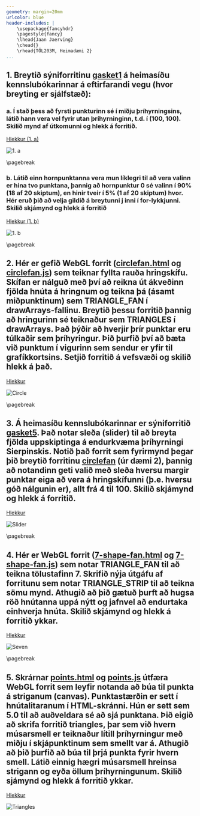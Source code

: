 ```yaml
---
geometry: margin=20mm
urlcolor: blue
header-includes: |
    \usepackage{fancyhdr}
    \pagestyle{fancy}
    \lhead{Jaan Jaerving}
    \chead{}
    \rhead{TÖL203M, Heimadæmi 2}
...
```


## 1. Breytið sýniforritinu [gasket1](https://www.cs.unm.edu/~angel/BOOK/INTERACTIVE_COMPUTER_GRAPHICS/SEVENTH_EDITION/CODE/02/gasket1.html) á heimasíðu kennslubókarinnar á eftirfarandi vegu (hvor breyting er sjálfstæð):

### a. Í stað þess að fyrsti punkturinn sé í miðju þríhyrningsins, látið hann vera vel fyrir utan þríhyrninginn, t.d. í (100, 100).  Skilið mynd af útkomunni og hlekk á forritið.

[Hlekkur (1. a)](https://anjrv.github.io/hw2/a/2D%20Sierpinski%20Gasket.html)

![1. a](a.png)

\pagebreak

### b. Látið einn hornpunktanna vera mun líklegri til að vera valinn er hina tvo punktana, þannig að hornpunktur 0 sé valinn í 90% (18 af 20 skiptum), en hinir tveir í 5% (1 af 20 skiptum) hvor.  Hér eruð þið að velja gildið á breytunni j inni í for-lykkjunni.  Skilið skjámynd og hlekk á forritið

[Hlekkur (1. b)](https://anjrv.github.io/hw2/b/2D%20Sierpinski%20Gasket.html)

![1. b](b.png)

\pagebreak

## 2. Hér er gefið WebGL forrit ([circlefan.html](https://hjalmtyr.github.io/WebGL-forrit/Angel/circlefan.html) og [circlefan.js](https://hjalmtyr.github.io/WebGL-forrit/Angel/circlefan.js)) sem teiknar fyllta rauða hringskífu. Skífan er nálguð með því að reikna út ákveðinn fjölda hnúta á hringnum og teikna þá (ásamt miðpunktinum) sem TRIANGLE_FAN í drawArrays-fallinu.  Breytið þessu forritið þannig að hringurinn sé teiknaður sem TRIANGLES í drawArrays.  Það þýðir að hverjir þrír punktar eru túlkaðir sem þríhyringur.  Þið þurfið því að bæta við punktum í vigurinn sem sendur er yfir til grafíkkortsins. Setjið forritið á vefsvæði og skilið hlekk á það.

[Hlekkur](https://anjrv.github.io/hw2/2/circlefan.html)

![Circle](2.png)

\pagebreak

## 3. Á heimasíðu kennslubókarinnar er sýniforritið [gasket5](https://www.cs.unm.edu/~angel/BOOK/INTERACTIVE_COMPUTER_GRAPHICS/SEVENTH_EDITION/CODE/02/gasket5.html). Það notar sleða (slider) til að breyta fjölda uppskiptinga á endurkvæma þríhyrningi Sierpinskis.  Notið það forrit sem fyrirmynd þegar þið breytið forritinu [circlefan](https://hjalmtyr.github.io/WebGL-forrit/Angel/circlefan.html) (úr dæmi 2), þannig að notandinn geti valið með sleða hversu margir punktar eiga að vera á hringskífunni (þ.e. hversu góð nálgunin er), allt frá 4 til 100.  Skilið skjámynd og hlekk á forritið.

[Hlekkur](https://anjrv.github.io/hw2/3/circlefan.html)

![Slider](3.png)

\pagebreak

## 4. Hér er WebGL forrit ([7-shape-fan.html](https://hjalmtyr.github.io/WebGL-forrit/Angel/7-shape-fan.html) og [7-shape-fan.js](https://hjalmtyr.github.io/WebGL-forrit/Angel/7-shape-fan.js)) sem notar TRIANGLE_FAN til að teikna tölustafinn 7.  Skrifið nýja útgáfu af forritunu sem notar TRIANGLE_STRIP til að teikna sömu mynd.  Athugið að þið gætuð þurft að hugsa röð hnútanna uppá nýtt og jafnvel að endurtaka einhverja hnúta.  Skilið skjámynd og hlekk á forritið ykkar.

[Hlekkur](https://anjrv.github.io/hw2/4/7-shape-fan.html)

![Seven](4.png)

\pagebreak

## 5. Skrárnar [points.html](https://hjalmtyr.github.io/WebGL-forrit/Angel/points.html) og [points.js](https://hjalmtyr.github.io/WebGL-forrit/Angel/points.js) útfæra WebGL forrit sem leyfir notanda að búa til punkta á striganum (canvas).  Punktastærðin er sett í hnútalitaranum í HTML-skránni.  Hún er sett sem 5.0 til að auðveldara sé að sjá punktana.  Þið eigið að skrifa forritið triangles, þar sem við hvern músarsmell er teiknaður lítill þríhyrningur með miðju í skjápunktinum sem smellt var á.  Athugið að þið þurfið að búa til þrjá punkta fyrir hvern smell.  Látið einnig hægri músarsmell hreinsa strigann og eyða öllum þríhyrningunum.  Skilið sjámynd og hlekk á forritið ykkar.

[Hlekkur](https://anjrv.github.io/hw2/5/points.html)

![Triangles](5.png)

